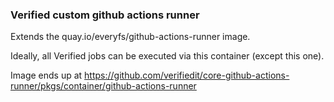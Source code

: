 ### Verified custom github actions runner
Extends the quay.io/everyfs/github-actions-runner image.

Ideally, all Verified jobs can be executed via this container (except this one).

Image ends up at https://github.com/verifiedit/core-github-actions-runner/pkgs/container/github-actions-runner